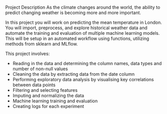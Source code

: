 Project Description
As the climate changes around the world, the ability to predict changing weather is becoming more and more important.

In this project you will work on predicting the mean temperature in London. You will import, preprocess, and explore historical weather data and automate the training and evaluation of multiple machine learning models. This will be setup in an automated workflow using functions, utilizing methods from sklearn and MLflow.

This project involves:

* Reading in the data and determining the column names, data types and number of non-null values
* Cleaning the data by extracting data from the date column
* Performing exploratory data analysis by visualising key correlations between data points
* Filtering and selecting features
* Imputing and normalizing the data
* Machine learning training and evaluation
* Creating logs for each experiment 
